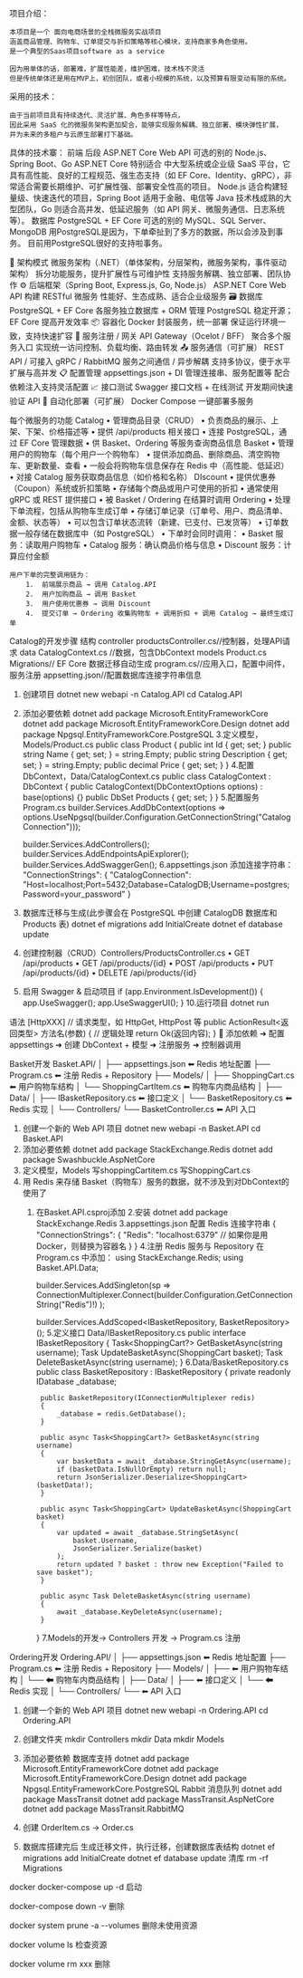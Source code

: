 项目介绍：

    本项目是一个 面向电商场景的全栈微服务实战项目
    涵盖商品管理、购物车、订单提交与折扣策略等核心模块，支持商家多角色使用。
    是一个典型的Saas项目software as a service

    因为用单体的话，部署难，扩展性能差，维护困难，技术栈不灵活
    但是传统单体还是用在MVP上，初创团队，或者小规模的系统，以及预算有限变动有限的系统。


采用的技术：

    由于当前项目具有持续迭代、灵活扩展、角色多样等特点，
    因此采用 SaaS 化的微服务架构更加契合，能够实现服务解耦、独立部署、模块弹性扩展，
    并为未来的多租户与云原生部署打下基础。

具体的技术寨：
    前端
    后段 ASP.NET Core Web API 可选的别的  Node.js、Spring Boot、Go
        ASP.NET Core 特别适合 中大型系统或企业级 SaaS 平台，它具有高性能、良好的工程规范、强生态支持（如 EF Core、Identity、gRPC），非常适合需要长期维护、可扩展性强、部署安全性高的项目。
        Node.js 适合构建轻量级、快速迭代的项目，Spring Boot 适用于金融、电信等 Java 技术栈成熟的大型团队，Go 则适合高并发、低延迟服务（如 API 网关、微服务通信、日志系统等）。
    数据库 PostgreSQL + EF Core 可选的别的 MySQL、SQL Server、MongoDB
        用PostgreSQL是因为，下单牵扯到了多方的数据，所以会涉及到事务。
        目前用PostgreSQL很好的支持啦事务。


🧩 架构模式
微服务架构（.NET）（单体架构，分层架构，微服务架构，事件驱动架构）
    拆分功能服务，提升扩展性与可维护性
    支持服务解耦、独立部署、团队协作
⚙️ 后端框架（Spring Boot, Express.js, Go, Node.js）
ASP.NET Core Web API
    构建 RESTful 微服务
    性能好、生态成熟、适合企业级服务
🗃 数据库
PostgreSQL + EF Core
    各服务独立数据库 + ORM 管理
    PostgreSQL 稳定开源；EF Core 提高开发效率
📦 容器化
Docker
    封装服务，统一部署
    保证运行环境一致，支持快速扩容
🔄 服务注册 / 网关
API Gateway（Ocelot / BFF）
    聚合多个服务入口
    实现统一访问控制、负载均衡、路由转发
📤 服务通信（可扩展）
REST API / 可接入 gRPC / RabbitMQ
    服务之间通信 / 异步解耦
    支持多协议，便于水平扩展与高并发
📋 配置管理
appsettings.json + DI
    管理连接串、服务配置等
    配合依赖注入支持灵活配置
📈 接口测试
Swagger
    接口文档 + 在线测试
    开发期间快速验证 API
🔁 自动化部署（可扩展）
Docker Compose
    一键部署多服务



每个微服务的功能
    Catalog
        •	管理商品目录（CRUD）
        •	负责商品的展示、上架、下架、价格描述等
        •	提供 /api/products 相关接口
        •	连接 PostgreSQL，通过 EF Core 管理数据
        •	供 Basket、Ordering 等服务查询商品信息
    Basket
        •	管理用户的购物车（每个用户一个购物车）
        •	提供添加商品、删除商品、清空购物车、更新数量、查看
        •	一般会将购物车信息保存在 Redis 中（高性能、低延迟）
        •	对接 Catalog 服务获取商品信息（如价格和名称）
    DIscount
        •	提供优惠券（Coupon）系统或折扣策略
        •	存储每个商品或用户可使用的折扣
        •	通常使用 gRPC 或 REST 提供接口
        •	被 Basket / Ordering 在结算时调用
    Ordering
        •	处理下单流程，包括从购物车生成订单
        •	存储订单记录（订单号、用户、商品清单、金额、状态等）
        •	可以包含订单状态流转（新建、已支付、已发货等）
        •	订单数据一般存储在数据库中（如 PostgreSQL）
        •	下单时会同时调用：
        •	Basket 服务：读取用户购物车
        •	Catalog 服务：确认商品价格与信息
        •	Discount 服务：计算应付金额

    用户下单的完整调用链为：
        1.	前端展示商品 → 调用 Catalog.API
        2.	用户加购商品 → 调用 Basket
        3.	用户使用优惠券 → 调用 Discount
        4.	提交订单 → Ordering 收集购物车 + 调用折扣 + 调用 Catalog → 最终生成订单



Catalog的开发步骤
    结构
        controller
            productsController.cs//控制器，处理API请求
        data
            CatalogContext.cs //数据，包含DbContext
        models
            Product.cs
        Migrations// EF Core 数据迁移自动生成
        program.cs//应用入口，配置中间件，服务注册
        appsetting.json//配置数据库连接字符串信息
1. 创建项目
    dotnet new webapi -n Catalog.API
    cd Catalog.API
2. 添加必要依赖
    dotnet add package Microsoft.EntityFrameworkCore
    dotnet add package Microsoft.EntityFrameworkCore.Design
    dotnet add package Npgsql.EntityFrameworkCore.PostgreSQL
3.定义模型，Models/Product.cs
    public class Product
    {
        public int Id { get; set; }
        public string Name { get; set; } = string.Empty;
        public string Description { get; set; } = string.Empty;
        public decimal Price { get; set; }
    }
4.配置 DbContext，Data/CatalogContext.cs
    public class CatalogContext : DbContext
    {
        public CatalogContext(DbContextOptions<CatalogContext> options) : base(options) {}
        public DbSet<Product> Products { get; set; }
    }
5.配置服务Program.cs
    builder.Services.AddDbContext<CatalogContext>(options =>
        options.UseNpgsql(builder.Configuration.GetConnectionString("CatalogConnection")));

    builder.Services.AddControllers();
    builder.Services.AddEndpointsApiExplorer();
    builder.Services.AddSwaggerGen();
6.appsettings.json 添加连接字符串：
    "ConnectionStrings": {
    "CatalogConnection": "Host=localhost;Port=5432;Database=CatalogDB;Username=postgres;Password=your_password"
    }
7. 数据库迁移与生成(此步骤会在 PostgreSQL 中创建 CatalogDB 数据库和 Products 表)
    dotnet ef migrations add InitialCreate
    dotnet ef database update
8. 创建控制器（CRUD）Controllers/ProductsController.cs
	•	GET /api/products
	•	GET /api/products/{id}
	•	POST /api/products
	•	PUT /api/products/{id}
	•	DELETE /api/products/{id}
9. 启用 Swagger & 启动项目
    if (app.Environment.IsDevelopment())
    {
        app.UseSwagger();
        app.UseSwaggerUI();
    }
10.运行项目
    dotnet run


语法
    [HttpXXX] // 请求类型，如 HttpGet, HttpPost 等
    public ActionResult<返回类型> 方法名(参数)
    {
        // 逻辑处理
        return Ok(返回内容);
    }
    🔁 添加依赖 ➜ 配置 appsettings ➜ 创建 DbContext + 模型 ➜ 注册服务 ➜ 控制器调用


Basket开发
    Basket.API/
    │
    ├── appsettings.json           ⬅ Redis 地址配置
    ├── Program.cs                 ⬅ 注册 Redis + Repository
    ├── Models/
    │   ├── ShoppingCart.cs        ⬅ 用户购物车结构
    │   └── ShoppingCartItem.cs    ⬅ 购物车内商品结构
    │
    ├── Data/
    │   ├── IBasketRepository.cs   ⬅ 接口定义
    │   └── BasketRepository.cs    ⬅ Redis 实现
    │
    └── Controllers/
        └── BasketController.cs    ⬅ API 入口

1. 创建一个新的 Web API 项目
    dotnet new webapi -n Basket.API
    cd Basket.API
2. 添加必要依赖
    dotnet add package StackExchange.Redis
    dotnet add package Swashbuckle.AspNetCore
3. 定义模型，Models
    写shoppingCartitem.cs
    写ShoppingCart.cs
4. 用 Redis 来存储 Basket（购物车）服务的数据，就不涉及到对DbContext的使用了
    1. 在Basket.API.csproj添加
        <PackageReference Include="StackExchange.Redis" Version="2.6.122" />
    2.安装
        dotnet add package StackExchange.Redis
    3.appsettings.json 配置 Redis 连接字符串
        {
            "ConnectionStrings": {
                "Redis": "localhost:6379"  // 如果你是用 Docker，则替换为容器名
            }
        }
    4.注册 Redis 服务与 Repository 在Program.cs 中添加：
        using StackExchange.Redis;
        using Basket.API.Data;

        builder.Services.AddSingleton<IConnectionMultiplexer>(sp =>
            ConnectionMultiplexer.Connect(builder.Configuration.GetConnectionString("Redis")!)
        );

        builder.Services.AddScoped<IBasketRepository, BasketRepository>();
    5.定义接口 Data/IBasketRepository.cs
        public interface IBasketRepository
        {
            Task<ShoppingCart?> GetBasketAsync(string username);
            Task<ShoppingCart> UpdateBasketAsync(ShoppingCart basket);
            Task DeleteBasketAsync(string username);
        }
    6.Data/BasketRepository.cs
        public class BasketRepository : IBasketRepository
        {
            private readonly IDatabase _database;

            public BasketRepository(IConnectionMultiplexer redis)
            {
                _database = redis.GetDatabase();
            }

            public async Task<ShoppingCart?> GetBasketAsync(string username)
            {
                var basketData = await _database.StringGetAsync(username);
                if (basketData.IsNullOrEmpty) return null;
                return JsonSerializer.Deserialize<ShoppingCart>(basketData!);
            }

            public async Task<ShoppingCart> UpdateBasketAsync(ShoppingCart basket)
            {
                var updated = await _database.StringSetAsync(
                    basket.Username,
                    JsonSerializer.Serialize(basket)
                );
                return updated ? basket : throw new Exception("Failed to save basket");
            }

            public async Task DeleteBasketAsync(string username)
            {
                await _database.KeyDeleteAsync(username);
            }
        }
    7.Models的开发-> Controllers 开发 -> Program.cs 注册




Ordering开发
    Ordering.API/
    │
    ├── appsettings.json           ⬅ Redis 地址配置
    ├── Program.cs                 ⬅ 注册 Redis + Repository
    ├── Models/
    │   ├──         ⬅ 用户购物车结构
    │   └──     ⬅ 购物车内商品结构
    │
    ├── Data/
    │   ├──    ⬅ 接口定义
    │   └──     ⬅ Redis 实现
    │
    └── Controllers/
        └──     ⬅ API 入口

1. 创建一个新的 Web API 项目
    dotnet new webapi -n Ordering.API
    cd Ordering.API

2. 创建文件夹
    mkdir Controllers
    mkdir Data
    mkdir Models

3. 添加必要依赖
    数据库支持
    dotnet add package Microsoft.EntityFrameworkCore
    dotnet add package Microsoft.EntityFrameworkCore.Design
    dotnet add package Npgsql.EntityFrameworkCore.PostgreSQL
    Rabbit 消息队列
    dotnet add package MassTransit
    dotnet add package MassTransit.AspNetCore
    dotnet add package MassTransit.RabbitMQ

4. 创建 OrderItem.cs -> Order.cs 

5. 数据库搭建完后
    生成迁移文件，执行迁移，创建数据库表结构
    dotnet ef migrations add InitialCreate
    dotnet ef database update
    清库
    rm -rf Migrations

docker
docker-compose up -d 启动

docker-compose down -v 删除

docker system prune -a --volumes 删除未使用资源

docker volume ls 检查资源

docker volume rm xxx  删除